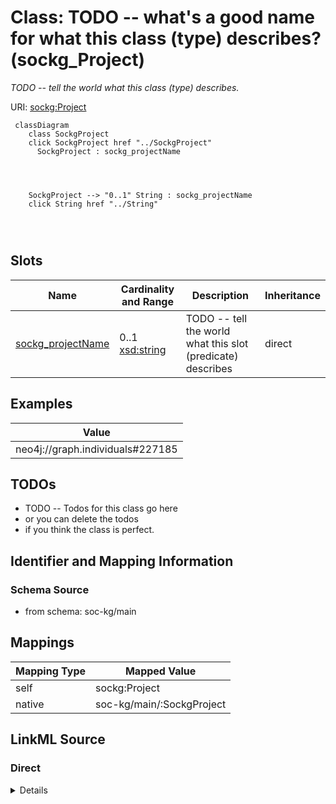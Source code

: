 

# Class: TODO -- what's a good name for what this class (type) describes? (sockg_Project)


_TODO -- tell the world what this class (type) describes._





URI: [sockg:Project](http://www.semanticweb.org/sockg/ontologies/2024/0/soil-carbon-ontology/Project)






```mermaid
 classDiagram
    class SockgProject
    click SockgProject href "../SockgProject"
      SockgProject : sockg_projectName
        
          
    
    
    SockgProject --> "0..1" String : sockg_projectName
    click String href "../String"

        
      
```




<!-- no inheritance hierarchy -->


## Slots

| Name | Cardinality and Range | Description | Inheritance |
| ---  | --- | --- | --- |
| [sockg_projectName](../slots/sockg_projectName.md) | 0..1 <br/> [xsd:string](http://www.w3.org/2001/XMLSchema#string) | TODO -- tell the world what this slot (predicate) describes | direct |










## Examples

| Value |
| --- |
| neo4j://graph.individuals#227185 |

## TODOs

* TODO -- Todos for this class go here
* or you can delete the todos
* if you think the class is perfect.

## Identifier and Mapping Information







### Schema Source


* from schema: soc-kg/main




## Mappings

| Mapping Type | Mapped Value |
| ---  | ---  |
| self | sockg:Project |
| native | soc-kg/main/:SockgProject |







## LinkML Source

<!-- TODO: investigate https://stackoverflow.com/questions/37606292/how-to-create-tabbed-code-blocks-in-mkdocs-or-sphinx -->

### Direct

<details>
```yaml
name: sockg_Project
description: TODO -- tell the world what this class (type) describes.
title: TODO -- what's a good name for what this class (type) describes?
todos:
- TODO -- Todos for this class go here
- or you can delete the todos
- if you think the class is perfect.
notes:
- There are 9 instances of this class.
examples:
- value: neo4j://graph.individuals#227185
from_schema: soc-kg/main
slots:
- sockg_projectName
class_uri: sockg:Project

```
</details>

### Induced

<details>
```yaml
name: sockg_Project
description: TODO -- tell the world what this class (type) describes.
title: TODO -- what's a good name for what this class (type) describes?
todos:
- TODO -- Todos for this class go here
- or you can delete the todos
- if you think the class is perfect.
notes:
- There are 9 instances of this class.
examples:
- value: neo4j://graph.individuals#227185
from_schema: soc-kg/main
attributes:
  sockg_projectName:
    name: sockg_projectName
    description: TODO -- tell the world what this slot (predicate) describes.
    todos:
    - TODO -- Todos for this slot go here
    - or you can delete the todos
    - if you think the class is perfect.
    comments:
    - 55 occurrences with subject type sockg:Experiment and object type string.
    - 9 occurrences with subject type sockg:Project and object type string.
    examples:
    - value: neo4j://graph.individuals#51735 sockg:projectName NUOnet
    - value: neo4j://graph.individuals#227188 sockg:projectName NUOnet Alumbre, Ecuador,
        Phase 1
    from_schema: soc-kg/main
    rank: 1000
    slot_uri: sockg:projectName
    alias: sockg_projectName
    owner: sockg_Project
    domain_of:
    - sockg_Experiment
    - sockg_Project
    range: string
class_uri: sockg:Project

```
</details>